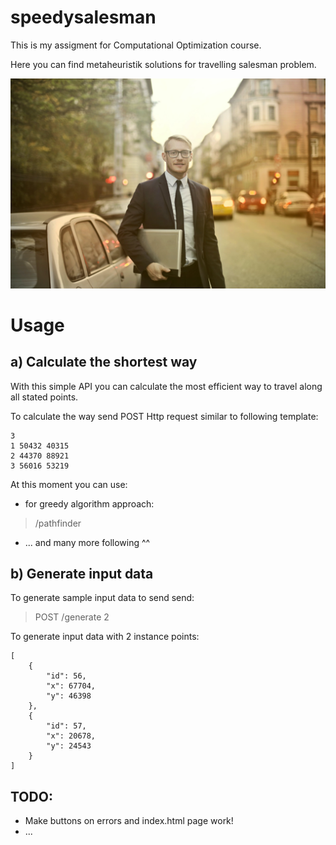 # speedysalesman

This is my assigment for Computational Optimization course.  

Here you can find metaheuristik solutions for travelling salesman problem. 

![Photo by Andrea Piacquadio from Pexels](main-photo.jpeg)

# Usage

## a) Calculate the shortest way

With this simple API you can calculate the most efficient way to travel along all stated points.

To calculate the way send POST Http request similar to following template:
```
3
1 50432 40315
2 44370 88921
3 56016 53219
```
At this moment you can use:

- for greedy algorithm approach:
> /pathfinder 

- ... and many more following ^^

## b) Generate input data

To generate sample input data to send send:

> POST /generate 2

To generate input data with 2 instance points:
```
[
    {
        "id": 56,
        "x": 67704,
        "y": 46398
    },
    {
        "id": 57,
        "x": 20678,
        "y": 24543
    }
]
```

## TODO:

- Make buttons on errors and index.html page work!
- ...

